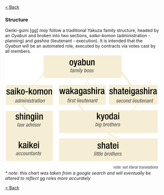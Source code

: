 [< Back](./)
### Structure
Genki-gumi [gg] *may* follow a traditional Yakuza family structure, headed by an _Oyabun_ and broken into two sections, _saiko-komon_ (administration - planning) and _gashira_ (lieutenant - execution). It is intended that the _Oyabun_ will be an automated role, executed by contracts via votes cast by all members. 
![gg structure](./assets/images/structure.png)
_* note: this chart was taken from a google search and will eventually be altered to reflect gg roles more accurately_

[< Back](./)
